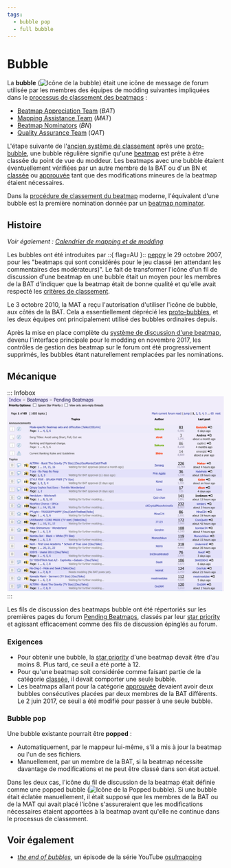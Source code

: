 ```yaml
---
tags:
  - bubble pop
  - full bubble
---
```


# Bubble

La **bubble** (![Icône de la bubble](/wiki/shared/icon/bubble.gif)) était une icône de message de forum utilisée par les membres des équipes de modding suivantes impliquées dans le [processus de classement des beatmaps](/wiki/Beatmap_ranking_procedure) :

- [Beatmap Appreciation Team](/wiki/Modding/Beatmap_Appreciation_Team) (*BAT*)
- [Mapping Assistance Team](/wiki/Modding/Mapping_Assistance_Team) (*MAT*)
- [Beatmap Nominators](/wiki/People/The_Team/Beatmap_Nominators) (*BN*)
- [Quality Assurance Team](/wiki/Modding/Quality_Assurance_Team) (*QAT*)

L'étape suivante de l'[ancien système de classement](/wiki/Modding/Forum_modding) après une [proto-bubble](/wiki/Modding/Proto-bubble), une bubble régulière signifie qu'une [beatmap](/wiki/Beatmap) est prête à être classée du point de vue du moddeur. Les beatmaps avec une bubble étaient éventuellement vérifiées par un autre membre de la BAT ou d'un BN et [classée](/wiki/Beatmap/Category#classée) ou [approuvée](/wiki/Beatmap/Category#approuvée) tant que des modifications mineures de la beatmap étaient nécessaires.

Dans la [procédure de classement du beatmap](/wiki/Beatmap_ranking_procedure) moderne, l'équivalent d'une bubble est la première nomination donnée par un [beatmap nominator](/wiki/People/The_Team/Beatmap_Nominators).

## Histoire

*Voir également : [Calendrier de mapping et de modding](/wiki/Mapping_and_Modding_Timeline)*

Les bubbles ont été introduites par ::{ flag=AU }:: [peppy](/wiki/People/peppy) le 29 octobre 2007, pour les "beatmaps qui sont considérés pour le jeu classé (en attendant les commentaires des modérateurs)". Le fait de transformer l'icône d'un fil de discussion d'une beatmap en une bubble était un moyen pour les membres de la BAT d'indiquer que la beatmap était de bonne qualité et qu'elle avait respecté les [critères de classement](/wiki/Ranking_Criteria).

Le 3 octobre 2010, la MAT a reçu l'autorisation d'utiliser l'icône de bubble, aux côtés de la BAT. Cela a essentiellement déprécié les [proto-bubbles](/wiki/Modding/Proto-bubble), et les deux équipes ont principalement utilisé des bubbles ordinaires depuis.

Après la mise en place complète du [système de discussion d'une beatmap](/wiki/Beatmap_discussion), devenu l'interface principale pour le modding en novembre 2017, les contrôles de gestion des beatmap sur le forum ont été progressivement supprimés, les bubbles étant naturellement remplacées par les nominations.

## Mécanique

::: Infobox
![](img/list-of-bubbles.png "Liste des beatmaps bubble, suivies des popped bubbles et des beatmaps starred.")
:::

Les fils de discussion des beatmaps bubble ont été répertoriés sur les premières pages du forum [Pending Beatmaps](https://osu.ppy.sh/community/forums/6), classés par leur [star priority](/wiki/Modding/Star_priority) et agissant efficacement comme des fils de discussion épinglés au forum.

### Exigences

- Pour obtenir une bubble, la [star priority](/wiki/Modding/Star_priority) d'une beatmap devait être d'au moins 8. Plus tard, ce seuil a été porté à 12.
- Pour qu'une beatmap soit considérée comme faisant partie de la catégorie [classée](/wiki/Beatmap/Category#classée), il devait comporter une seule bubble.
- Les beatmaps allant pour la catégorie [approuvée](/wiki/Beatmap/Category#approuvée) devaient avoir deux bubbles consécutives placées par deux membres de la BAT différents. Le 2 juin 2017, ce seuil a été modifié pour passer à une seule bubble.

### Bubble pop

Une bubble existante pourrait être **popped** :

- Automatiquement, par le mappeur lui-même, s'il a mis à jour la beatmap ou l'un de ses fichiers.
- Manuellement, par un membre de la BAT, si la beatmap nécessite davantage de modifications et ne peut être classé dans son état actuel.

Dans les deux cas, l'icône du fil de discussion de la beatmap était définie comme une popped bubble (![Icône de la Popped bubble](/wiki/shared/icon/bubble-pop.gif)). Si une bubble était éclatée manuellement, il était supposé que les membres de la BAT ou de la MAT qui avait placé l'icône s'assureraient que les modifications nécessaires étaient apportées à la beatmap avant qu'elle ne continue dans le processus de classement.

## Voir également

- *[the end of bubbles](https://www.youtube.com/watch?v=9Za-1_hxkxE)*, un épisode de la série YouTube [osu!mapping](/wiki/Community/Video_series/osu!mapping)
